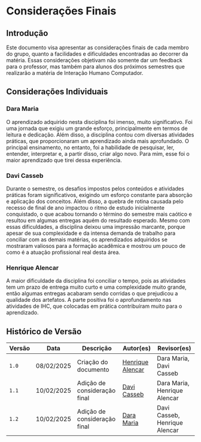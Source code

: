 # **Considerações Finais**

## **Introdução**

Este documento visa apresentar as considerações finais de cada membro do grupo, quanto a facilidades e dificuldades encontradas ao decorrer da matéria. Essas considerações objetivam não somente dar um feedback para o professor, mas também para alunos dos próximos semestres que realizarão a matéria de Interação Humano Computador.

## **Considerações Individuais**

### **Dara Maria**

O aprendizado adquirido nesta disciplina foi imenso, muito significativo. Foi uma jornada que exigiu um grande esforço, principalmente em termos de leitura e dedicação. Além disso, a disciplina contou com diversas atividades práticas, que proporcionaram um aprendizado ainda mais aprofundado. O principal ensinamento, no entanto, foi a habilidade de pesquisar, ler, entender, interpretar e, a partir disso, criar algo novo. Para mim, esse foi o maior aprendizado que tirei dessa experiência.

### **Davi Casseb**

Durante o semestre, os desafios impostos pelos conteúdos e atividades práticas foram significativos, exigindo um esforço constante para absorção e aplicação dos conceitos. Além disso, a quebra de rotina causada pelo recesso de final de ano impactou o ritmo de estudo inicialmente conquistado, o que acabou tornando o término do semestre mais caótico e resultou em algumas entregas aquém do resultado esperado. Mesmo com essas dificuldades, a disciplina deixou uma impressão marcante, porque apesar de sua complexidade e da intensa demanda de trabalho para conciliar com as demais matérias, os aprendizados adquiridos se mostraram valiosos para a formação acadêmica e mostrou um pouco de como é a atuação profissional real desta área.

### **Henrique Alencar**

A maior dificuldade da disciplina foi conciliar o tempo, pois as atividades tem um prazo de entrega muito curto e uma complexidade muito grande, então algumas entregas acabaram sendo corridas o que prejudicou a qualidade dos artefatos. A parte positiva foi o aprofundamento nas atividades de IHC, que colocadas em prática contribuíram muito para o aprendizado.

## **Histórico de Versão**

| Versão | Data       | Descrição                             | Autor(es)                                       | Revisor(es)             |
| ------ | ---------- | ------------------------------------- | ----------------------------------------------- | ----------------------- |
| `1.0`  | 08/02/2025 | Criação do documento                  | [Henrique Alencar](https://github.com/henryqma) | Dara Maria, Davi Casseb |
| `1.1`  | 10/02/2025 | Adição de consideração final                 | [Davi Casseb](https://github.com/dcasseb) | Dara Maria, Henrique Alencar |
| `1.2`  | 10/02/2025 | Adição de consideração final                 | [Dara Maria](https://github.com/daramariabs) | Davi Casseb, Henrique Alencar |

